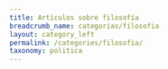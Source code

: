 ```yaml
---
title: Artículos sobre filosofía
breadcrumb_name: categorias/filosofia
layout: category_left
permalink: /categories/filosofia/
taxonomy: politica
---
```


